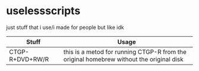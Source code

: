 # uselessscripts
just stuff that i use/i made for people but like idk


| Stuff  | Usage
| ------- | --- 
| CTGP-R+DVD+RW/R | this is a metod for running CTGP-R from the original homebrew without the original disk
